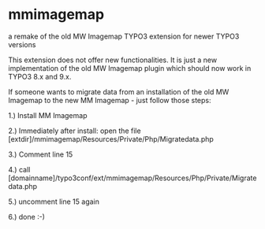 # mmimagemap
a remake of the old MW Imagemap TYPO3 extension for newer TYPO3 versions

This extension does not offer new functionalities.
It is just a new implementation of the old MW Imagemap plugin which should now work in TYPO3 8.x and 9.x.

If someone wants to migrate data from an installation of the old MW Imagemap to the new MM Imagemap - just follow those steps:

1.) Install MM Imagemap

2.) Immediately after install: open the file [extdir]/mmimagemap/Resources/Private/Php/Migratedata.php
  
3.) Comment line 15

4.) call [domainname]/typo3conf/ext/mmimagemap/Resources/Php/Private/Migratedata.php
  
5.) uncomment line 15 again

6.) done :-)

